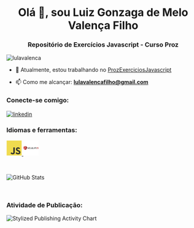 <h1 align="center">Olá 👋, sou Luiz Gonzaga de Melo Valença Filho</h1>
<h3 align="center">Repositório de Exercícios Javascript - Curso Proz</h3>

<p align="left"> 
  <img src="https://komarev.com/ghpvc/?username=lulavalenca&label=Profile%20views&color=0e75b6&style=flat" alt="lulavalenca"/> 
</p>

- 🔭 Atualmente, estou trabalhando no [ProzExerciciosJavascript](https://github.com/lulavalenca/API_javascript)

- 📫 Como me alcançar: **lulavalencafilho@gmail.com**

<h3 align="left">Conecte-se comigo:</h3>
<p align="left">
  <a href="https://linkedin.com/in/luiz-valenca/" target="_blank">
    <img align="center" src="https://raw.githubusercontent.com/rahuldkjain/github-profile-readme-generator/master/src/images/icons/Social/linked-in-alt.svg" alt="linkedin" height="30" width="30" />
  </a>
</p>

<h3 align="left">Idiomas e ferramentas:</h3>
<p align="left">
  <a href="https://developer.mozilla.org/en-US/docs/Web/JavaScript" target="_blank">
    <img src="https://raw.githubusercontent.com/devicons/devicon/master/icons/javascript/javascript-original.svg" alt="javascript" width="40" height="40" />
  </a>
  <a href="https://angular.io" target="_blank">
    <img src="https://raw.githubusercontent.com/devicons/devicon/master/icons/angularjs/angularjs-original-wordmark.svg" alt="angularjs" width="40" height="40" />
  </a>
  <!-- Add similar lines for other frontend frameworks -->
</p>

<br/>

![GitHub Stats](https://github-readme-stats.vercel.app/api?username=lulavalenca&show_icons=true&locale=en)

<br/>

<!-- Stylized Publishing Activity Chart -->
<h3 align="left">Atividade de Publicação:</h3>

![Stylized Publishing Activity Chart](https://ghchart.rshah.org/0e75b6/lulavalenca)
